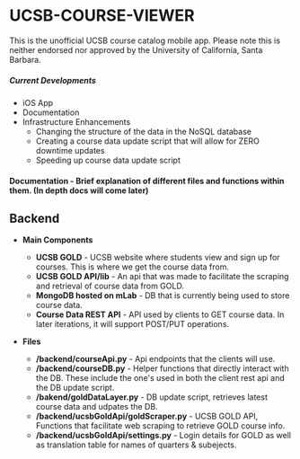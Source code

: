 # UCSB-COURSE-VIEWER
This is the unofficial UCSB course catalog mobile app. Please note this is neither endorsed nor approved by the University of California, Santa Barbara. 

##### Current Developments 
* iOS App
* Documentation
* Infrastructure Enhancements 
  * Changing the structure of the data in the NoSQL database
  * Creating a course data update script that will allow for ZERO downtime updates
  * Speeding up course data update script 

#### Documentation - Brief explanation of different files and functions within them. (In depth docs will come later)
## Backend
  * **Main Components**
    * **UCSB GOLD** - UCSB website where students view and sign up for courses. This is where we get the course data from.
    * **UCSB GOLD API/lib** - An api that was made to facilitate the scraping and retrieval of course data from GOLD. 
    * **MongoDB hosted on mLab** - DB that is currently being used to store course data. 
    * **Course Data REST API** - API used by clients to GET course data. In later iterations, it will support POST/PUT operations. 

  * **Files**
    * **/backend/courseApi.py** - Api endpoints that the clients will use.
    * **/backend/courseDB.py** - Helper functions that directly interact with the DB. These include the one's used in both the client rest api and the DB update script.
    * **/bakend/goldDataLayer.py** - DB update script, retrieves latest course data and udpates the DB.
    * **/backend/ucsbGoldApi/goldScraper.py** - UCSB GOLD API, Functions that facilitate web scraping to retrieve GOLD course info.
    * **/backend/ucsbGoldApi/settings.py** - Login details for GOLD as well as translation table for names of quarters & subejects. 
